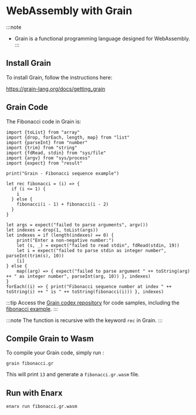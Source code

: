 # WebAssembly with Grain

:::note
* Grain is a functional programming language designed for WebAssembly.
:::

## Install Grain

To install Grain, follow the instructions here:

https://grain-lang.org/docs/getting_grain

## Grain Code

The Fibonacci code in Grain is:

```
import {toList} from "array"
import {drop, forEach, length, map} from "list"
import {parseInt} from "number"
import {trim} from "string"
import {fdRead, stdin} from "sys/file"
import {argv} from "sys/process"
import {expect} from "result"

print("Grain - Fibonacci sequence example")

let rec fibonacci = (i) => {
  if (i <= 1) {
    i
  } else {
    fibonacci(i - 1) + fibonacci(i - 2)
  }
}

let args = expect("failed to parse arguments", argv())
let indexes = drop(1, toList(args))
let indexes = if (length(indexes) == 0) {
    print("Enter a non-negative number:")
    let (s, _) = expect("failed to read stdin", fdRead(stdin, 19))
    let i = expect("failed to parse stdin as integer number", parseInt(trim(s), 10))
    [i]
} else {
    map((arg) => { expect("failed to parse argument " ++ toString(arg) ++ " as integer number", parseInt(arg, 10)) }, indexes)
}
forEach((i) => { print("Fibonacci sequence number at index " ++ toString(i) ++ " is " ++ toString(fibonacci(i))) }, indexes)
```
:::tip
Access the [Grain codex repository](https://github.com/enarx/codex/tree/main/examples/grain) for code samples, including the [fibonacci example](https://github.com/enarx/codex/tree/main/demos/fibonacci/grain).
:::

:::note
The function is recursive with the keyword `rec` in Grain.
:::

## Compile Grain to Wasm

To compile your Grain code, simply run :

```
grain fibonacci.gr
```

This will print `13` and generate a `fibonacci.gr.wasm` file.


## Run with Enarx


```
enarx run fibonacci.gr.wasm
```